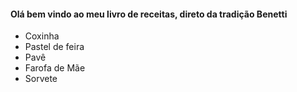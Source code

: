 #### Olá bem vindo ao meu livro de receitas, direto da tradição Benetti

* Coxinha
* Pastel de feira
* Pavê
* Farofa de Mãe
* Sorvete
